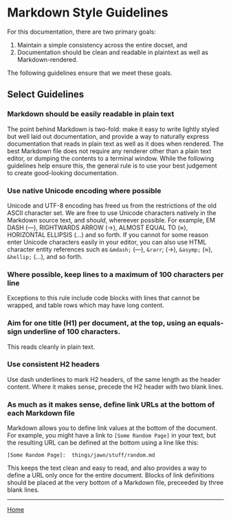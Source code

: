Markdown Style Guidelines
====================================================================================================

For this documentation, there are two primary goals:

1. Maintain a simple consistency across the entire docset, and 
2. Documentation should be clean and readable in plaintext as well as Markdown-rendered.

The following guidelines ensure that we meet these goals.


Select Guidelines
-----------------

### Markdown should be easily readable in plain text
The point behind Markdown is two-fold: make it easy to write lightly styled but well laid out
documentation, and provide a way to naturally express documentation that reads in plain text as well
as it does when rendered. The best Markdown file does not require any renderer other than a plain
text editor, or dumping the contents to a terminal window. While the following guidelines help
ensure this, the general rule is to use your best judgement to create good-looking documentation.

### Use native Unicode encoding where possible
Unicode and UTF-8 encoding has freed us from the restrictions of the old ASCII character set. We are
free to use Unicode characters natively in the Markdown source text, and _should_, whereever
possible. For example, EM DASH (—), RIGHTWARDS ARROW (→), ALMOST EQUAL TO (≈), HORIZONTAL ELLIPSIS
(…) and so forth. If you cannot for some reason enter Unicode characters easily in your editor, you
can also use HTML character entity references such as `&mdash;` (&mdash;), `&rarr`; (&rarr;),
`&asymp;` (&asymp;), `&hellip;` (&hellip;), and so forth.

### Where possible, keep lines to a maximum of 100 characters per line
Exceptions to this rule include code blocks with lines that cannot be wrapped, and table rows which
may have long content.

### Aim for one title (H1) per document, at the top, using an equals-sign underline of 100 characters.
This reads cleanly in plain text.

### Use consistent H2 headers
Use dash underlines to mark H2 headers, of the same length as the header content. Where it makes
sense, precede the H2 header with two blank lines.

### As much as it makes sense, define link URLs at the bottom of each Markdown file
Markdown allows you to define link values at the bottom of the document. For example, you might have
a link to `[Some Random Page]` in your text, but the resulting URL can be defined at the bottom
using a line like this:

    [Some Random Page]:  things/jawn/stuff/random.md

This keeps the text clean and easy to read, and also provides a way to define a URL only once for
the entire document. Blocks of link definitions should be placed at the very bottom of a Markdown
file, preceeded by three blank lines.


----------------------------------------------------------------------------------------------------
[Home](README.md)
